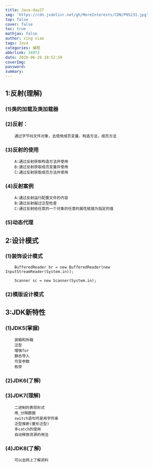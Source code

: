 ```yaml
---
title: Java-day27
img: 'https://cdn.jsdelivr.net/gh/MoreInterests/CDN/P05231.jpg'
top: false
cover: false
toc: true
mathjax: false
author: xing xiao
tags: Java
categories: 编程
abbrlink: 34973
date: 2020-06-28 19:52:59
coverImg:
password:
summary:
---
```

## 1:反射(理解)
###	(1)类的加载及类加载器
###	(2)反射：
		通过字节码文件对象，去使用成员变量，构造方法，成员方法
###	(3)反射的使用
		A:通过反射获取构造方法并使用
		B:通过反射获取成员变量并使用
		C:通过反射获取成员方法并使用
###	(4)反射案例
		A:通过反射运行配置文件的内容
		B:通过反射越过泛型检查
		C:通过反射给任意的一个对象的任意的属性赋值为指定的值
###	(5)动态代理
	
## 2:设计模式
###	(1)装饰设计模式
		BufferedReader br = new BufferedReader(new InputStreamReader(System.in));
		
		Scanner sc = new Scanner(System.in);
###	(2)模版设计模式
		
## 3:JDK新特性
###	(1)JDK5(掌握)
		装箱和拆箱
		泛型
		增强for
		静态导入
		可变参数
		枚举
###	(2)JDK6(了解)
###	(3)JDK7(理解)
		二进制的表现形式
		用_分隔数据
		switch语句可是用字符串
		泛型推断(菱形泛型)
		多catch的使用
		自动释放资源的用法
###	(4)JDK8(了解)
		可以去网上了解资料